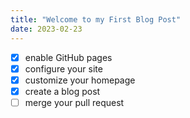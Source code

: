 ```yaml
---
title: "Welcome to my First Blog Post"
date: 2023-02-23
---
```


- [x] enable GitHub pages
- [x] configure your site
- [x] customize your homepage
- [x] create a blog post
- [ ] merge your pull request
